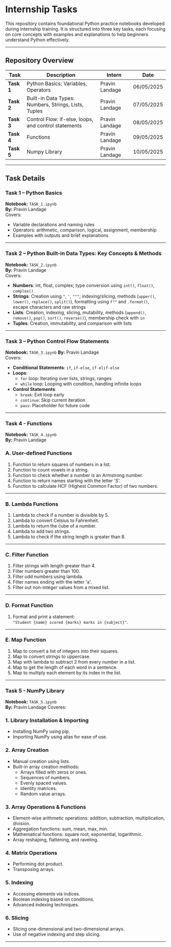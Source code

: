 # Internship Tasks

This repository contains foundational Python practice notebooks developed during internship training. It is structured into three key tasks, each focusing on core concepts with examples and explanations to help beginners understand Python effectively.

---

##  Repository Overview

| Task | Description | Intern | Date |
|------|-------------|--------|------|
| **Task 1** | Python Basics: Variables, Operators | Pravin Landage | 06/05/2025 |
| **Task 2** | Built-in Data Types: Numbers, Strings, Lists, Tuples | Pravin Landage | 07/05/2025 |
| **Task 3** | Control Flow: if-else, loops, and control statements | Pravin Landage | 08/05/2025 |
| **Task 4** | Functions | Pravin Landage | 09/05/2025 |
| **Task 5** | Numpy Library | Pravin Landage | 10/05/2025 |

---

##  Task Details

###  Task 1 – Python Basics  
**Notebook:** `TASK_1.ipynb`  
**By:** Pravin Landage  
Covers:
- Variable declarations and naming rules  
- Operators: arithmetic, comparison, logical, assignment, membership  
- Examples with outputs and brief explanations  

---

###  Task 2 – Python Built-in Data Types: Key Concepts & Methods  
**Notebook:** `TASK_2.ipynb`  
**By:** Pravin Landage  
Covers:
- **Numbers**: int, float, complex; type conversion using `int()`, `float()`, `complex()`  
- **Strings**: Creation using `"`, `'`, `"""`; indexing/slicing, methods (`upper()`, `lower()`, `replace()`, `split()`), formatting using `f""` and `.format()`, escape characters and raw strings  
- **Lists**: Creation, indexing, slicing, mutability, methods (`append()`, `remove()`, `pop()`, `sort()`, `reverse()`), membership check with `in`  
- **Tuples**: Creation, immutability, and comparison with lists  

---

###  Task 3 – Python Control Flow Statements  
**Notebook:** `TASK_3.ipynb`
**By:** Pravin Landage  
Covers:
- **Conditional Statements**: `if`, `if-else`, `if-elif-else`  
- **Loops**:
  - `for` loop: Iterating over lists, strings, ranges  
  - `while` loop: Looping with condition, handling infinite loops  
- **Control Statements**:
  - `break`: Exit loop early  
  - `continue`: Skip current iteration  
  - `pass`: Placeholder for future code  

---

### Task 4 - Functions
**Notebook:** `TASK_4.ipynb`  
**By:** Pravin Landage  
###  A. User-defined Functions
1. Function to return squares of numbers in a list.
2. Function to count vowels in a string.
3. Function to check whether a number is an Armstrong number.
4. Function to return names starting with the letter 'S'.
5. Function to calculate HCF (Highest Common Factor) of two numbers.

---

###  B. Lambda Functions
1. Lambda to check if a number is divisible by 5.
2. Lambda to convert Celsius to Fahrenheit.
3. Lambda to return the cube of a number.
4. Lambda to add two strings.
5. Lambda to check if the string length is greater than 8.

---

###  C. Filter Function
1. Filter strings with length greater than 4.
2. Filter numbers greater than 100.
3. Filter odd numbers using lambda.
4. Filter names ending with the letter 'a'.
5. Filter out non-integer values from a mixed list.

---

###  D. Format Function
1. Format and print a statement:  
   `"Student {name} scored {marks} marks in {subject}"`.

---

###  E. Map Function
1. Map to convert a list of integers into their squares.
2. Map to convert strings to uppercase.
3. Map with lambda to subtract 2 from every number in a list.
4. Map to get the length of each word in a sentence.
5. Map to multiply each element by its index in the list.

---

### Task 5 - NumPy Library 
**Notebook:** `TASK_5.ipynb`  
**By:** Pravin Landage
Coveres:

### 1. Library Installation & Importing
- Installing NumPy using pip.
- Importing NumPy using alias for ease of use.

### 2. Array Creation
- Manual creation using lists.
- Built-in array creation methods:
  - Arrays filled with zeros or ones.
  - Sequences of numbers.
  - Evenly spaced values.
  - Identity matrices.
  - Random value arrays.

### 3. Array Operations & Functions
- Element-wise arithmetic operations: addition, subtraction, multiplication, division.
- Aggregation functions: sum, mean, max, min.
- Mathematical functions: square root, exponential, logarithmic.
- Array reshaping, flattening, and raveling.

### 4. Matrix Operations
- Performing dot product.
- Transposing arrays.

### 5. Indexing
- Accessing elements via indices.
- Boolean indexing based on conditions.
- Advanced indexing techniques.

### 6. Slicing
- Slicing one-dimensional and two-dimensional arrays.
- Use of negative indexing and step slicing.



---


